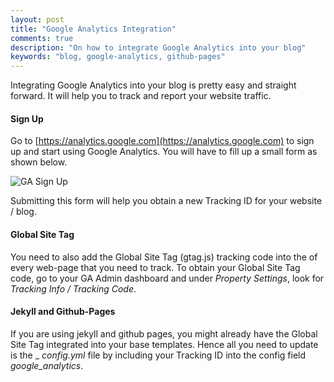 ```yaml
---
layout: post
title: "Google Analytics Integration"
comments: true
description: "On how to integrate Google Analytics into your blog"
keywords: "blog, google-analytics, github-pages"
---
```


Integrating Google Analytics into your blog is pretty easy and straight forward. It will help you to track and report your website traffic.

#### Sign Up

Go to [https://analytics.google.com](https://analytics.google.com) to sign up and start using Google Analytics. You will have to fill up a small form as shown below.

![GA Sign Up]({{site.url}}/assets/images/ga-signup.png)

Submitting this form will help you obtain a new Tracking ID for your website / blog.

<div class="divider"></div>

#### Global Site Tag

You need to also add the Global Site Tag (gtag.js) tracking code into the <HEAD> of every web-page that you need to track. To obtain your Global Site Tag code, go to your GA Admin dashboard and under _Property Settings_, look for _Tracking Info / Tracking Code_.

<div class="divider"></div>

#### Jekyll and Github-Pages

If you are using jekyll and github pages, you might already have the Global Site Tag integrated into your base templates. Hence all you need to update is the _ _config.yml_ file by including your Tracking ID into the config field *google_analytics*.
